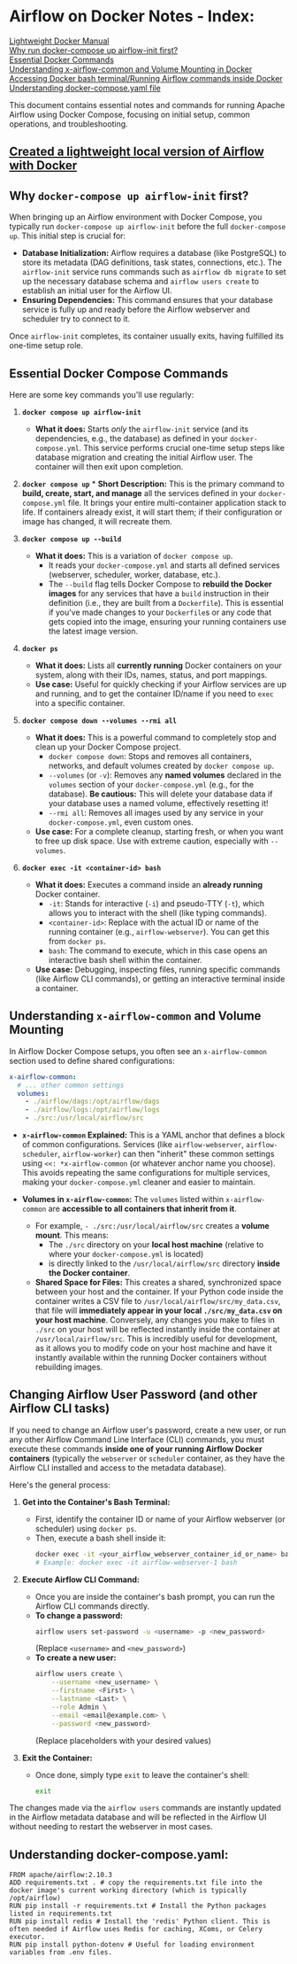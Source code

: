 
# Airflow on Docker Notes - Index: 
[Lightweight Docker Manual](#created-a-lightweight-local-version-of-airflow-with-docker)  
[Why run docker-compose up airflow-init first?](#why-docker-compose-up-airflow-init-first)  
[Essential Docker Commands](#essential-docker-compose-commands)  
[Understanding x-airflow-common and Volume Mounting in Docker](#understanding-x-airflow-common-and-volume-mounting)  
[Accessing Docker bash terminal/Running Airflow commands inside Docker](#changing-airflow-user-password-and-other-airflow-cli-tasks)  
[Understanding docker-compose.yaml file](#understanding-docker-composeyaml)  


This document contains essential notes and commands for running Apache Airflow using Docker Compose, focusing on initial setup, common operations, and troubleshooting.

## [Created a lightweight local version of Airflow with Docker](https://datatalks.club/blog/how-to-setup-lightweight-local-version-for-airflow.html)

## Why `docker-compose up airflow-init` first?

When bringing up an Airflow environment with Docker Compose, you typically run `docker-compose up airflow-init` before the full `docker-compose up`. This initial step is crucial for:

* **Database Initialization:** Airflow requires a database (like PostgreSQL) to store its metadata (DAG definitions, task states, connections, etc.). The `airflow-init` service runs commands such as `airflow db migrate` to set up the necessary database schema and `airflow users create` to establish an initial user for the Airflow UI.
* **Ensuring Dependencies:** This command ensures that your database service is fully up and ready before the Airflow webserver and scheduler try to connect to it.

Once `airflow-init` completes, its container usually exits, having fulfilled its one-time setup role.

## Essential Docker Compose Commands

Here are some key commands you'll use regularly:

1.  **`docker compose up airflow-init`**
    * **What it does:** Starts *only* the `airflow-init` service (and its dependencies, e.g., the database) as defined in your `docker-compose.yml`. This service performs crucial one-time setup steps like database migration and creating the initial Airflow user. The container will then exit upon completion.

2.   **`docker compose up`**
    * **Short Description:** This is the primary command to **build, create, start, and manage** all the services defined in your `docker-compose.yml` file. It brings your entire multi-container application stack to life. If containers already exist, it will start them; if their configuration or image has changed, it will recreate them.

3.  **`docker compose up --build`**
    * **What it does:** This is a variation of `docker compose up`.
        * It reads your `docker-compose.yml` and starts all defined services (webserver, scheduler, worker, database, etc.).
        * The `--build` flag tells Docker Compose to **rebuild the Docker images** for any services that have a `build` instruction in their definition (i.e., they are built from a `Dockerfile`). This is essential if you've made changes to your `Dockerfile`s or any code that gets copied into the image, ensuring your running containers use the latest image version.

4.  **`docker ps`**
    * **What it does:** Lists all **currently running** Docker containers on your system, along with their IDs, names, status, and port mappings.
    * **Use case:** Useful for quickly checking if your Airflow services are up and running, and to get the container ID/name if you need to `exec` into a specific container.

5.  **`docker compose down --volumes --rmi all`**
    * **What it does:** This is a powerful command to completely stop and clean up your Docker Compose project.
        * `docker compose down`: Stops and removes all containers, networks, and default volumes created by `docker compose up`.
        * `--volumes` (or `-v`): Removes any **named volumes** declared in the `volumes` section of your `docker-compose.yml` (e.g., for the database). **Be cautious:** This will delete your database data if your database uses a named volume, effectively resetting it!
        * `--rmi all`: Removes all images used by any service in your `docker-compose.yml`, even custom ones.
    * **Use case:** For a complete cleanup, starting fresh, or when you want to free up disk space. Use with extreme caution, especially with `--volumes`.

6.  **`docker exec -it <container-id> bash`**
    * **What it does:** Executes a command inside an **already running** Docker container.
        * `-it`: Stands for interactive (`-i`) and pseudo-TTY (`-t`), which allows you to interact with the shell (like typing commands).
        * `<container-id>`: Replace with the actual ID or name of the running container (e.g., `airflow-webserver`). You can get this from `docker ps`.
        * `bash`: The command to execute, which in this case opens an interactive bash shell within the container.
    * **Use case:** Debugging, inspecting files, running specific commands (like Airflow CLI commands), or getting an interactive terminal inside a container.

## Understanding `x-airflow-common` and Volume Mounting

In Airflow Docker Compose setups, you often see an `x-airflow-common` section used to define shared configurations:

```yaml
x-airflow-common:
  # ... other common settings
  volumes:
    - ./airflow/dags:/opt/airflow/dags
    - ./airflow/logs:/opt/airflow/logs
    - ./src:/usr/local/airflow/src
```

* **`x-airflow-common` Explained:** This is a YAML anchor that defines a block of common configurations. Services (like `airflow-webserver`, `airflow-scheduler`, `airflow-worker`) can then "inherit" these common settings using `<<: *x-airflow-common` (or whatever anchor name you choose). This avoids repeating the same configurations for multiple services, making your `docker-compose.yml` cleaner and easier to maintain.

* **Volumes in `x-airflow-common`:** The `volumes` listed within `x-airflow-common` are **accessible to all containers that inherit from it**.
    * For example, `- ./src:/usr/local/airflow/src` creates a **volume mount**. This means:
        * The `./src` directory on your **local host machine** (relative to where your `docker-compose.yml` is located)
        * is directly linked to the `/usr/local/airflow/src` directory **inside the Docker container**.
    * **Shared Space for Files:** This creates a shared, synchronized space between your host and the container. If your Python code inside the container writes a CSV file to `/usr/local/airflow/src/my_data.csv`, that file will **immediately appear in your local `./src/my_data.csv` on your host machine**. Conversely, any changes you make to files in `./src` on your host will be reflected instantly inside the container at `/usr/local/airflow/src`. This is incredibly useful for development, as it allows you to modify code on your host machine and have it instantly available within the running Docker containers without rebuilding images.

## Changing Airflow User Password (and other Airflow CLI tasks)

If you need to change an Airflow user's password, create a new user, or run any other Airflow Command Line Interface (CLI) commands, you must execute these commands **inside one of your running Airflow Docker containers** (typically the `webserver` or `scheduler` container, as they have the Airflow CLI installed and access to the metadata database).

Here's the general process:

1.  **Get into the Container's Bash Terminal:**
    * First, identify the container ID or name of your Airflow webserver (or scheduler) using `docker ps`.
    * Then, execute a bash shell inside it:
        ```bash
        docker exec -it <your_airflow_webserver_container_id_or_name> bash
        # Example: docker exec -it airflow-webserver-1 bash
        ```

2.  **Execute Airflow CLI Command:**
    * Once you are inside the container's bash prompt, you can run the Airflow CLI commands directly.
    * **To change a password:**
        ```bash
        airflow users set-password -u <username> -p <new_password>
        ```
        (Replace `<username>` and `<new_password>`)
    * **To create a new user:**
        ```bash
        airflow users create \
            --username <new_username> \
            --firstname <First> \
            --lastname <Last> \
            --role Admin \
            --email <email@example.com> \
            --password <new_password>
        ```
        (Replace placeholders with your desired values)

3.  **Exit the Container:**
    * Once done, simply type `exit` to leave the container's shell:
        ```bash
        exit
        ```

The changes made via the `airflow users` commands are instantly updated in the Airflow metadata database and will be reflected in the Airflow UI without needing to restart the webserver in most cases.

## Understanding docker-compose.yaml: 
```
FROM apache/airflow:2.10.3
ADD requirements.txt . # copy the requirements.txt file into the docker image's current working directory (which is typically /opt/airflow)
RUN pip install -r requirements.txt # Install the Python packages listed in requirements.txt
RUN pip install redis # Install the 'redis' Python client. This is often needed if Airflow uses Redis for caching, XComs, or Celery executor.
RUN pip install python-dotenv # Useful for loading environment variables from .env files. 
```

